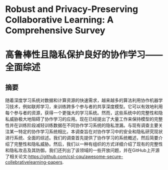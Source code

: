 # Robust and Privacy-Preserving Collaborative Learning: A Comprehensive Survey  
# 高鲁棒性且隐私保护良好的协作学习——全面综述   

## 摘要  
随着深度学习系统对数据和计算资源的快速需求，越来越多的算法利用协作机器学习技术，例如联邦学习，来训练跨多个参与者的共享深度模型。它可以有效地利用每个参与者的资源，获得一个更强大的学习系统。然而，这些系统中的完整性和隐私威胁极大地阻碍了协作学习的应用。现在已经提出了大量工作来保持模型的完整性并在训练阶段减轻训练数据在不同协作学习系统的隐私泄漏。与现有调查主要关注某一特定的协作学习系统相比，本调查旨在对协作学习中的安全和隐私研究现状进行系统、全面的综述。我们的调查首先提供了协作学习的系统概述，然后简要介绍了完整性和隐私威胁。然后，我们以一种有组织的方式详细介绍了现有的完整性和隐私攻击及其防御。我们还列出了该领域的一些开放问题，并在GitHub上开源了相关论文:https://github.com/csl-cqu/awesome-secure-collebrativelearning-papers.   
